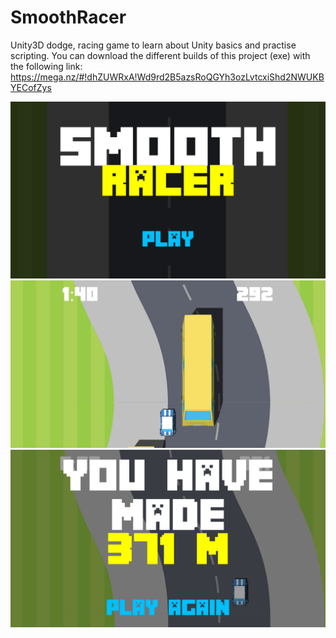 # SmoothRacer
Unity3D dodge, racing game to learn about Unity basics and practise scripting.
You can download the different builds of this project (exe) with the following link:
  https://mega.nz/#!dhZUWRxA!Wd9rd2B5azsRoQGYh3ozLvtcxiShd2NWUKBYECofZys


![Start](Images/start.PNG)
![In-game](Images/ingame.PNG)
![Game Over](Images/gameover.PNG)
